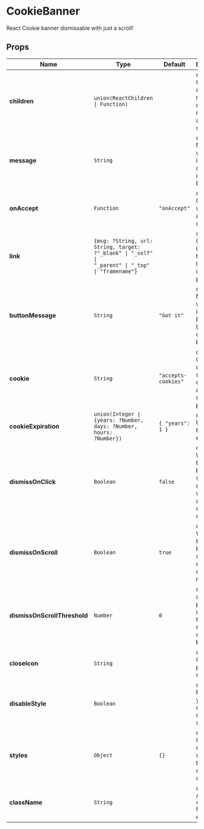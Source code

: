# CookieBanner

React Cookie banner dismissable with just a scroll!

## Props
|Name|Type|Default|Description|
|----|----|-------|-----------|
| **children** | <code>union(ReactChildren &#124; Function)</code> |  | *optional*. Custom component rendered if user has not accepted cookies |
| **message** | <code>String</code> |  | *optional*. Message written inside default cookie banner |
| **onAccept** | <code>Function</code> | <code>"onAccept"</code> | *optional*. Called when user accepts cookies |
| **link** | <code>{msg: ?String, url: String, target: ?"_blank" &#124; "_self" &#124; "_parent" &#124; "_top" &#124; "framename"}</code> |  | *optional*. Object with infos used to render a link to your cookie-policy page |
| **buttonMessage** | <code>String</code> | <code>"Got it"</code> | *optional*. Message written inside the button of the default cookie banner |
| **cookie** | <code>String</code> | <code>"accepts-cookies"</code> | *optional*. Cookie-key used to save user's decision about you cookie-policy |
| **cookieExpiration** | <code>union(Integer &#124; {years: ?Number, days: ?Number, hours: ?Number})</code> | <code>{   "years": 1 }</code> | *optional*. Used to set the cookie expiration |
| **dismissOnClick** | <code>Boolean</code> | <code>false</code> | *optional*. Whether the cookie banner should be dismissed with a click anywhere on its contents |
| **dismissOnScroll** | <code>Boolean</code> | <code>true</code> | *optional*. Whether the cookie banner should be dismissed on scroll or not |
| **dismissOnScrollThreshold** | <code>Number</code> | <code>0</code> | *optional*.   amount of pixel the user need to scroll to dismiss the cookie banner |
| **closeIcon** | <code>String</code> |  | *optional*. ClassName passed to close-icon |
| **disableStyle** | <code>Boolean</code> |  | *optional*. Pass `true` if you want to disable default style |
| **styles** | <code>Object</code> | <code>{}</code> | *optional*. Object with custom styles used to overwrite default ones |
| **className** | <code>String</code> |  | *optional*. Additional `className` for wrapper element |